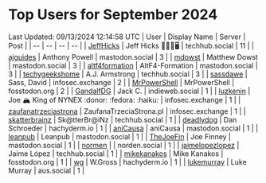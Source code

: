 # Top Users for September 2024
Last Updated: 09/13/2024 12:14:58 UTC
| User | Display Name | Server | Post |
| -- | -- | -- | -- |
| [JeffHicks](https://techhub.social/@JeffHicks) | Jeff Hicks 🐶🎼🍷🖥️ | techhub.social | 11 |
| [ajguides](https://mastodon.social/@ajguides) | Anthony Powell | mastodon.social | 3 |
| [mdowst](https://mastodon.social/@mdowst) | Matthew Dowst | mastodon.social | 3 |
| [altf4formation](https://mastodon.social/@altf4formation) | AltF4-Formation | mastodon.social | 3 |
| [techygeekshome](https://techhub.social/@techygeekshome) | A.J. Armstrong | techhub.social | 3 |
| [sassdawe](https://infosec.exchange/@sassdawe) | Sass, David | infosec.exchange | 2 |
| [MrPowerShell](https://fosstodon.org/@MrPowerShell) | MrPowerShell | fosstodon.org | 2 |
| [GandalfDG](https://indieweb.social/@GandalfDG) | Jack C. | indieweb.social | 1 |
| [luzkenin](https://infosec.exchange/@luzkenin) | Joe 🏔️ King of NYNEX :donor: :fedora: :haiku: | infosec.exchange | 1 |
| [zaufanatrzeciastrona](https://infosec.exchange/@zaufanatrzeciastrona) | ZaufanaTrzeciaStrona.pl | infosec.exchange | 1 |
| [skatterbrainz](https://techhub.social/@skatterbrainz) | Sk@tterBr@iNz | techhub.social | 1 |
| [deadlydog](https://hachyderm.io/@deadlydog) | Dan Schroeder | hachyderm.io | 1 |
| [aniCausa](https://mastodon.social/@aniCausa) | aniCausa | mastodon.social | 1 |
| [leanpub](https://mastodon.social/@leanpub) | Leanpub | mastodon.social | 1 |
| [TheJoeFin](https://mastodon.social/@TheJoeFin) | Joe Finney | mastodon.social | 1 |
| [normen](https://norden.social/@normen) |  | norden.social | 1 |
| [jaimelopezlopez](https://techhub.social/@jaimelopezlopez) | Jaime López | techhub.social | 1 |
| [mikekanakos](https://fosstodon.org/@mikekanakos) | Mike Kanakos | fosstodon.org | 1 |
| [wg](https://hachyderm.io/@wg) | W.Gross | hachyderm.io | 1 |
| [lukemurray](https://aus.social/@lukemurray) | Luke Murray | aus.social | 1 |
